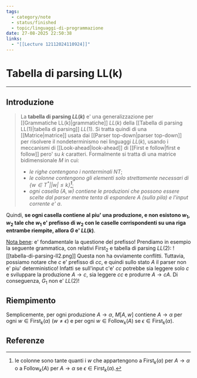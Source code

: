 ```yaml
---
tags:
  - category/note
  - status/finished
  - topic/linguaggi-di-programmazione
date: 27-08-2025 22:50:38
links:
  - "[[Lecture 12112024110924]]"
---
```

# Tabella di parsing LL(k)
---
## Introduzione
> La **tabella di parsing $LL(k)$** e' una generalizzazione per [[Grammatiche LL(k)|grammatiche]] $LL(k)$ della [[Tabella di parsing LL(1)|tabella di parsing]] $LL(1)$. Si tratta quindi di una [[Matrice|matrice]] usata dai [[Parser top-down|parser top-down]] per risolvere il nondeterminismo nei linguaggi $LL(k)$, usando i meccanismi di [[Look-ahead|look-ahead]] di [[First e follow|first e follow]] pero' su $k$ caratteri.
> Formalmente si tratta di una matrice bidimensionale $M$ in cui:
> - _le righe contengono i nonterminali $NT$_;
> - _le colonne contengono gli elementi solo strettamente necessari di $\{w \in T^{*} | |w| \leq k\}$[^1]_;
> - _ogni casella $(A, w)$ contiene le produzioni che possono essere scelte dal parser mentre tenta di espandere $A$ (sulla pila) e l'input corrente e' $a$_.

Quindi, **se ogni casella contiene al piu' una produzione, e non esistono $w_{1}, w_{2}$ tale che $w_{1}$ e' prefisso di $w_{2}$ con le caselle corrispondenti su una riga entrambe riempite, allora $G$ e' $LL(k)$**.

<u>Nota bene</u>: e' fondamentale la questione del prefisso! Prendiamo in esempio la seguente grammatica, con relativi $\text{First}_{2}$ e tabella di parsing $LL(2)$:
![[tabella-di-parsing-ll2.png]]
Questa non ha ovviamente conflitti. Tuttavia, possiamo notare che $c$ e' prefisso di $cc$, e quindi sullo stato $A$ il parser non e' piu' deterministico! Infatti se sull'input c'e' $cc$ potrebbe sia leggere solo $c$ e sviluppare la produzione $A \to c$, sia leggere $cc$ e produrre $A \to cA$.
Di conseguenza, $G_{1}$ non e' $LL(2)$!

## Riempimento
Semplicemente, per ogni produzione $A \to \alpha$, $M[A, w]$ contiene $A \to \alpha$ per ogni $w \in \text{First}_{k}(\alpha)$ ($w \neq \epsilon$) e per ogni $w \in \text{Follow}_{k}(A)$ se $\epsilon \in \text{First}_{k}(\alpha)$.

## Referenze

[^1]: le colonne sono tante quanti i $w$ che appartengono a $\text{First}_{k}(\alpha)$ per $A \to \alpha$ o a $\text{Follow}_{k}(A)$ per $A \to \alpha$ se $\epsilon \in \text{First}_{k}(\alpha)$.
